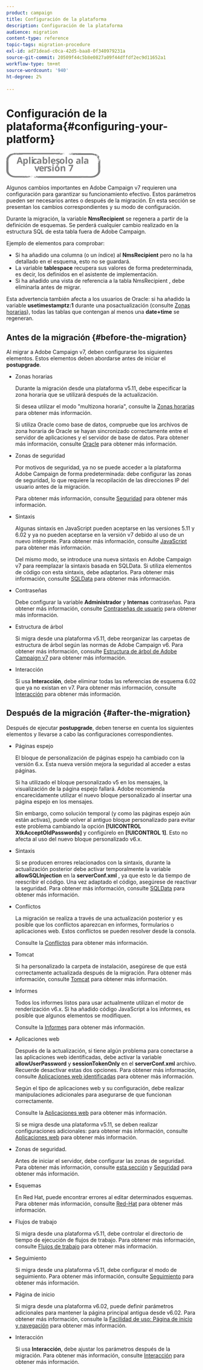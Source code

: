 ```yaml
---
product: campaign
title: Configuración de la plataforma
description: Configuración de la plataforma
audience: migration
content-type: reference
topic-tags: migration-procedure
exl-id: ad71dead-c0ca-42d5-baa8-0f340979231a
source-git-commit: 20509f44c5b8e0827a09f44dffdf2ec9d11652a1
workflow-type: tm+mt
source-wordcount: '940'
ht-degree: 2%

---
```


# Configuración de la plataforma{#configuring-your-platform}

![](../../assets/v7-only.svg)

Algunos cambios importantes en Adobe Campaign v7 requieren una configuración para garantizar su funcionamiento efectivo. Estos parámetros pueden ser necesarios antes o después de la migración. En esta sección se presentan los cambios correspondientes y su modo de configuración.

Durante la migración, la variable **NmsRecipient** se regenera a partir de la definición de esquemas. Se perderá cualquier cambio realizado en la estructura SQL de esta tabla fuera de Adobe Campaign.

Ejemplo de elementos para comprobar:

* Si ha añadido una columna (o un índice) al **NmsRecipient** pero no la ha detallado en el esquema, esto no se guardará.
* La variable **tablespace** recupera sus valores de forma predeterminada, es decir, los definidos en el asistente de implementación.
* Si ha añadido una vista de referencia a la tabla NmsRecipient , debe eliminarla antes de migrar.

Esta advertencia también afecta a los usuarios de Oracle: si ha añadido la variable **usetimestamptz:1** durante una posactualización (consulte [Zonas horarias](../../migration/using/general-configurations.md#time-zones)), todas las tablas que contengan al menos una **date+time** se regeneran.

## Antes de la migración {#before-the-migration}

Al migrar a Adobe Campaign v7, deben configurarse los siguientes elementos. Estos elementos deben abordarse antes de iniciar el **postupgrade**.

* Zonas horarias

   Durante la migración desde una plataforma v5.11, debe especificar la zona horaria que se utilizará después de la actualización.

   Si desea utilizar el modo &quot;multizona horaria&quot;, consulte la [Zonas horarias](../../migration/using/general-configurations.md#time-zones) para obtener más información.

   Si utiliza Oracle como base de datos, compruebe que los archivos de zona horaria de Oracle se hayan sincronizado correctamente entre el servidor de aplicaciones y el servidor de base de datos. Para obtener más información, consulte [Oracle](../../migration/using/general-configurations.md#oracle) para obtener más información.

* Zonas de seguridad

   Por motivos de seguridad, ya no se puede acceder a la plataforma Adobe Campaign de forma predeterminada: debe configurar las zonas de seguridad, lo que requiere la recopilación de las direcciones IP del usuario antes de la migración.

   Para obtener más información, consulte [Seguridad](../../migration/using/general-configurations.md#security) para obtener más información.

* Sintaxis

   Algunas sintaxis en JavaScript pueden aceptarse en las versiones 5.11 y 6.02 y ya no pueden aceptarse en la versión v7 debido al uso de un nuevo intérprete. Para obtener más información, consulte [JavaScript](../../migration/using/general-configurations.md#javascript) para obtener más información.

   Del mismo modo, se introduce una nueva sintaxis en Adobe Campaign v7 para reemplazar la sintaxis basada en SQLData. Si utiliza elementos de código con esta sintaxis, debe adaptarlos. Para obtener más información, consulte [SQLData](../../migration/using/general-configurations.md#sqldata) para obtener más información.

* Contraseñas

   Debe configurar la variable **Administrador** y **Internas** contraseñas. Para obtener más información, consulte [Contraseñas de usuario](../../migration/using/before-starting-migration.md#user-passwords) para obtener más información.

* Estructura de árbol

   Si migra desde una plataforma v5.11, debe reorganizar las carpetas de estructura de árbol según las normas de Adobe Campaign v6. Para obtener más información, consulte [Estructura de árbol de Adobe Campaign v7](../../migration/using/specific-configurations-in-v5-11.md#campaign-vseven-tree-structure) para obtener más información.

* Interacción

   Si usa **Interacción**, debe eliminar todas las referencias de esquema 6.02 que ya no existan en v7. Para obtener más información, consulte [Interacción](../../migration/using/general-configurations.md#interaction) para obtener más información.

## Después de la migración {#after-the-migration}

Después de ejecutar **postupgrade**, deben tenerse en cuenta los siguientes elementos y llevarse a cabo las configuraciones correspondientes.

* Páginas espejo

   El bloque de personalización de páginas espejo ha cambiado con la versión 6.x. Esta nueva versión mejora la seguridad al acceder a estas páginas.

   Si ha utilizado el bloque personalizado v5 en los mensajes, la visualización de la página espejo fallará. Adobe recomienda encarecidamente utilizar el nuevo bloque personalizado al insertar una página espejo en los mensajes.

   Sin embargo, como solución temporal (y como las páginas espejo aún están activas), puede volver al antiguo bloque personalizado para evitar este problema cambiando la opción **[!UICONTROL XtkAcceptOldPasswords]** y configúrelo en **[!UICONTROL 1]**. Esto no afecta al uso del nuevo bloque personalizado v6.x.

* Sintaxis

   Si se producen errores relacionados con la sintaxis, durante la actualización posterior debe activar temporalmente la variable **allowSQLInjection** en la **serverConf.xml** , ya que esto le da tiempo de reescribir el código. Una vez adaptado el código, asegúrese de reactivar la seguridad. Para obtener más información, consulte [SQLData](../../migration/using/general-configurations.md#sqldata) para obtener más información.

* Conflictos

   La migración se realiza a través de una actualización posterior y es posible que los conflictos aparezcan en informes, formularios o aplicaciones web. Estos conflictos se pueden resolver desde la consola.

   Consulte la [Conflictos](../../migration/using/general-configurations.md#conflicts) para obtener más información.

* Tomcat

   Si ha personalizado la carpeta de instalación, asegúrese de que está correctamente actualizada después de la migración. Para obtener más información, consulte [Tomcat](../../migration/using/general-configurations.md#tomcat) para obtener más información.

* Informes

   Todos los informes listos para usar actualmente utilizan el motor de renderización v6.x. Si ha añadido código JavaScript a los informes, es posible que algunos elementos se modifiquen.

   Consulte la [Informes](../../migration/using/general-configurations.md#reports) para obtener más información.

* Aplicaciones web

   Después de la actualización, si tiene algún problema para conectarse a las aplicaciones web identificadas, debe activar la variable **allowUserPassword** y **sessionTokenOnly** en el **serverConf.xml** archivo. Recuerde desactivar estas dos opciones. Para obtener más información, consulte [Aplicaciones web identificadas](../../migration/using/general-configurations.md#identified-web-applications) para obtener más información.

   Según el tipo de aplicaciones web y su configuración, debe realizar manipulaciones adicionales para asegurarse de que funcionan correctamente.

   Consulte la [Aplicaciones web](../../migration/using/general-configurations.md#web-applications) para obtener más información.

   Si se migra desde una plataforma v5.11, se deben realizar configuraciones adicionales: para obtener más información, consulte [Aplicaciones web](../../migration/using/specific-configurations-in-v5-11.md#web-applications) para obtener más información.

* Zonas de seguridad.

   Antes de iniciar el servidor, debe configurar las zonas de seguridad. Para obtener más información, consulte [esta sección](../../installation/using/security-zones.md) y [Seguridad](../../migration/using/general-configurations.md#security) para obtener más información.

* Esquemas

   En Red Hat, puede encontrar errores al editar determinados esquemas. Para obtener más información, consulte [Red-Hat](../../migration/using/general-configurations.md#red-hat) para obtener más información.

* Flujos de trabajo

   Si migra desde una plataforma v5.11, debe controlar el directorio de tiempo de ejecución de flujos de trabajo. Para obtener más información, consulte [Flujos de trabajo](../../migration/using/specific-configurations-in-v5-11.md#workflows) para obtener más información.

* Seguimiento

   Si migra desde una plataforma v5.11, debe configurar el modo de seguimiento. Para obtener más información, consulte [Seguimiento](../../migration/using/specific-configurations-in-v5-11.md#tracking) para obtener más información.

* Página de inicio

   Si migra desde una plataforma v6.02, puede definir parámetros adicionales para mantener la página principal antigua desde v6.02. Para obtener más información, consulte la [Facilidad de uso: Página de inicio y navegación](../../migration/using/specific-configurations-in-v6-02.md#user-friendliness--home-page-and-navigation) para obtener más información.

* Interacción

   Si usa **Interacción**, debe ajustar los parámetros después de la migración. Para obtener más información, consulte [Interacción](../../migration/using/general-configurations.md#interaction) para obtener más información.
